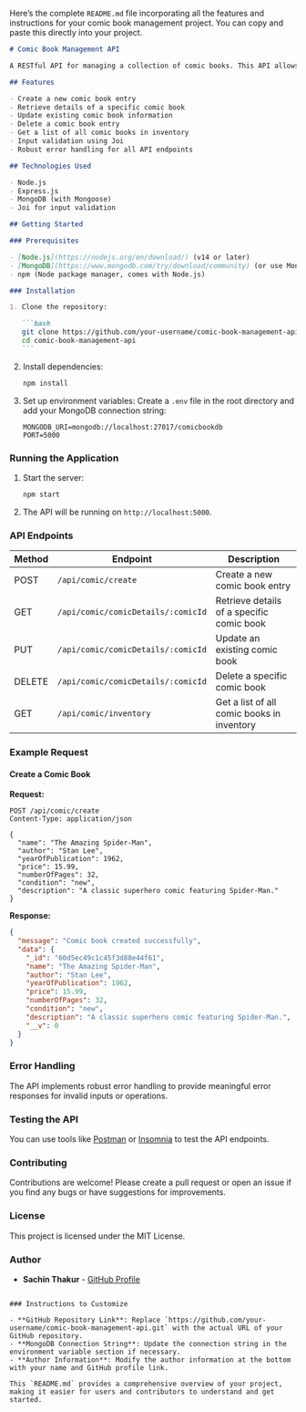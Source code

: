 Here’s the complete `README.md` file incorporating all the features and instructions for your comic book management project. You can copy and paste this directly into your project.

````markdown
# Comic Book Management API

A RESTful API for managing a collection of comic books. This API allows users to create, read, update, and delete comic book entries, making it easy to maintain a personal inventory.

## Features

- Create a new comic book entry
- Retrieve details of a specific comic book
- Update existing comic book information
- Delete a comic book entry
- Get a list of all comic books in inventory
- Input validation using Joi
- Robust error handling for all API endpoints

## Technologies Used

- Node.js
- Express.js
- MongoDB (with Mongoose)
- Joi for input validation

## Getting Started

### Prerequisites

- [Node.js](https://nodejs.org/en/download/) (v14 or later)
- [MongoDB](https://www.mongodb.com/try/download/community) (or use MongoDB Atlas for a cloud solution)
- npm (Node package manager, comes with Node.js)

### Installation

1. Clone the repository:

   ```bash
   git clone https://github.com/your-username/comic-book-management-api.git
   cd comic-book-management-api
   ```
````

2. Install dependencies:

   ```bash
   npm install
   ```

3. Set up environment variables:
   Create a `.env` file in the root directory and add your MongoDB connection string:

   ```
   MONGODB_URI=mongodb://localhost:27017/comicbookdb
   PORT=5000
   ```

### Running the Application

1. Start the server:

   ```bash
   npm start
   ```

2. The API will be running on `http://localhost:5000`.

### API Endpoints

| Method | Endpoint                           | Description                                |
| ------ | ---------------------------------- | ------------------------------------------ |
| POST   | `/api/comic/create`                | Create a new comic book entry              |
| GET    | `/api/comic/comicDetails/:comicId` | Retrieve details of a specific comic book  |
| PUT    | `/api/comic/comicDetails/:comicId` | Update an existing comic book              |
| DELETE | `/api/comic/comicDetails/:comicId` | Delete a specific comic book               |
| GET    | `/api/comic/inventory`             | Get a list of all comic books in inventory |

### Example Request

#### Create a Comic Book

**Request:**

```http
POST /api/comic/create
Content-Type: application/json

{
  "name": "The Amazing Spider-Man",
  "author": "Stan Lee",
  "yearOfPublication": 1962,
  "price": 15.99,
  "numberOfPages": 32,
  "condition": "new",
  "description": "A classic superhero comic featuring Spider-Man."
}
```

**Response:**

```json
{
  "message": "Comic book created successfully",
  "data": {
    "_id": "60d5ec49c1c45f3d88e44f61",
    "name": "The Amazing Spider-Man",
    "author": "Stan Lee",
    "yearOfPublication": 1962,
    "price": 15.99,
    "numberOfPages": 32,
    "condition": "new",
    "description": "A classic superhero comic featuring Spider-Man.",
    "__v": 0
  }
}
```

### Error Handling

The API implements robust error handling to provide meaningful error responses for invalid inputs or operations.

### Testing the API

You can use tools like [Postman](https://www.postman.com/) or [Insomnia](https://insomnia.rest/) to test the API endpoints.

### Contributing

Contributions are welcome! Please create a pull request or open an issue if you find any bugs or have suggestions for improvements.

### License

This project is licensed under the MIT License.

### Author

- **Sachin Thakur** - [GitHub Profile](https://github.com/sachinthakur1912)

```

### Instructions to Customize

- **GitHub Repository Link**: Replace `https://github.com/your-username/comic-book-management-api.git` with the actual URL of your GitHub repository.
- **MongoDB Connection String**: Update the connection string in the environment variable section if necessary.
- **Author Information**: Modify the author information at the bottom with your name and GitHub profile link.

This `README.md` provides a comprehensive overview of your project, making it easier for users and contributors to understand and get started.
```
